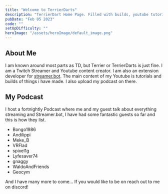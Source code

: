 ```yaml
---
title: "Welcome to TerrierDarts"
description: "TerrierDart Home Page. Filled with builds, youtube tutorials and a blog!"
pubDate: "Feb 05 2023"
code: ""
setUpDifficulty: ""
heroImage: "/assets/heroImage/default_image.png"
---
```



## About Me

I am known around most parts as TD, but Terrier or TerrierDarts is just fine. I am a Twitch Streamer and Youtube content creator. I am also an extension developer for [streamer.bot](https://streamer.bot). The main content of my Youtube is tutorials and builds of things i have made. I also upload my podcast on there.

## My Podcast

I host a fortnightly Podcast where me and my guest talk about everything streaming and Streamer.bot, I have had some fantastic guests so far and this is how they list.

- Bongo1986
- Andilippi
- Meke_B
- VRFlad
- spixel1g
- Lyfesaver74
- gnaggy
- WaldoAndFriends
- Geocym

And I have many more to come... If you would like to be on reach out to me on discord!
